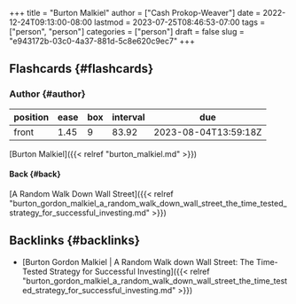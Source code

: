 +++
title = "Burton Malkiel"
author = ["Cash Prokop-Weaver"]
date = 2022-12-24T09:13:00-08:00
lastmod = 2023-07-25T08:46:53-07:00
tags = ["person", "person"]
categories = ["person"]
draft = false
slug = "e943172b-03c0-4a37-881d-5c8e620c9ec7"
+++

## Flashcards {#flashcards}


### Author {#author}

| position | ease | box | interval | due                  |
|----------|------|-----|----------|----------------------|
| front    | 1.45 | 9   | 83.92    | 2023-08-04T13:59:18Z |

[Burton Malkiel]({{< relref "burton_malkiel.md" >}})


#### Back {#back}

[A Random Walk Down Wall Street]({{< relref "burton_gordon_malkiel_a_random_walk_down_wall_street_the_time_tested_strategy_for_successful_investing.md" >}})


## Backlinks {#backlinks}

-   [Burton Gordon Malkiel | A Random Walk down Wall Street: The Time-Tested Strategy for Successful Investing]({{< relref "burton_gordon_malkiel_a_random_walk_down_wall_street_the_time_tested_strategy_for_successful_investing.md" >}})
